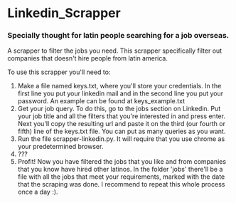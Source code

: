 # Linkedin_Scrapper
### Specially thought for latin people searching for a job overseas.

A scrapper to filter the jobs you need.
This scrapper specifically filter out companies that doesn't hire people from latin america.


To use this scrapper you'll need to:
1. Make a file named keys.txt, where you'll store your credentials. In the first line you put your linkedin mail and in the second line you put your password. An example can be found at keys_example.txt
2. Get your job query. To do this, go to the jobs section on Linkedin. Put your job title and all the filters that you're interested in and press enter. Next you'll copy the resulting url and paste it on the third (our fourth or fifth) line of the keys.txt file. You can put as many queries as you want.
3. Run the file scrapper-linkedin.py. It will require that you use chrome as your predetermined browser.
4. ???
5. Profit! Now you have filtered the jobs that you like and from companies that you know have hired other latinos. In the folder 'jobs' there'll be a file with all the jobs that meet your requirements, marked with the date that the scraping was done. I recommend to repeat this whole process once a day :).
